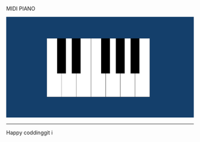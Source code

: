 
MIDI PIANO

![Alt text](<Screenshot 2024-01-07 130135.png>)

------------------------------
Happy coddinggit i



